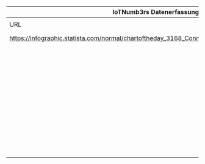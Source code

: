 |IoTNumb3rs Datenerfassung|||||||||||
| ---- | ---- | ---- | ---- | ---- | ---- | ---- | ---- | ---- | ---- | ---- |
||||||||||||
|URL|home_url|filename|device_class|device_count|market_class|market_volume|prognosis_year|publication_year|authorship_class|Dropbox folder|
|https://infographic.statista.com/normal/chartoftheday_3168_Connected_Cars_By_The_Numbers_n.jpg|https://www.statista.com/chart/3168/connected-cars-by-the-numbers/|file10_chartoftheday_3168_Connected_Cars_By_The_Numbers_n.jpg|vehicle|152000000|||2020|2015|scientist|marielledemuth/20181124-1500|
||||||size cars mobility management|6000000000|2020|2015|scientist|marielledemuth/20181124-1500|
||||||size cars vehicle management|7000000000|2020|2015|scientist|marielledemuth/20181124-1500|
||||||size cars entertainment|10000000000|2020|2015|scientist|marielledemuth/20181124-1500|
||||||size cars safety|33000000000|2020|2015|scientist|marielledemuth/20181124-1500|
||||||size car driver assistance|49000000000|2020|2015|scientist|marielledemuth/20181124-1500|
